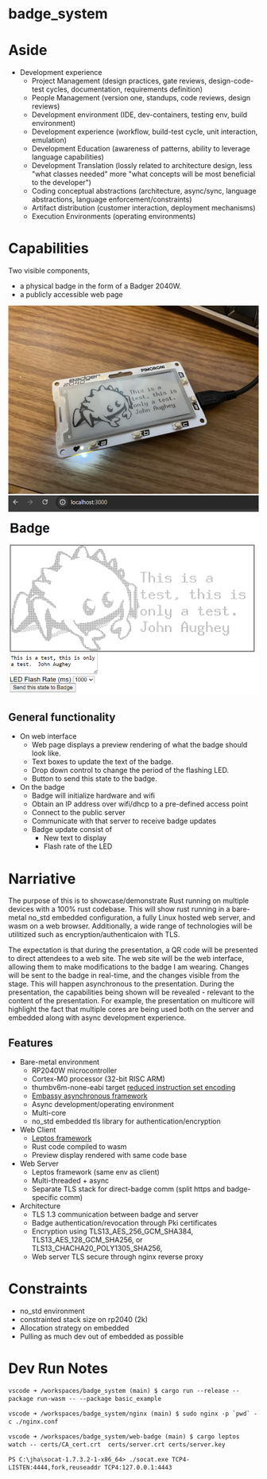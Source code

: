 # badge_system

# Aside

- Development experience
    - Project Management (design practices, gate reviews, design-code-test cycles, documentation, requirements definition)
    - People Management (version one, standups, code reviews, design reviews)
    - Development environment (IDE, dev-containers, testing env, build environment)
    - Development experience (workflow, build-test cycle, unit interaction, emulation)
    - Development Education (awareness of patterns, ability to leverage language capabilities)
    - Development Translation (lossly related to architecture design, less "what classes needed" more "what concepts will be most beneficial to the developer")
    - Coding conceptual abstractions (architecture, async/sync, language abstractions, language enforcement/constraints)
    - Artifact distribution (customer interaction, deployment mechanisms)
    - Execution Environments (operating environments)

# Capabilities

Two visible components, 

- a physical badge in the form of a Badger 2040W.
- a publicly accessible web page

![badge](badge.jpg)
![web](web.png)

## General functionality

- On web interface
    - Web page displays a preview rendering of what the badge should look like.
    - Text boxes to update the text of the badge.
    - Drop down control to change the period of the flashing LED.
    - Button to send this state to the badge.
- On the badge
    - Badge will initialize hardware and wifi
    - Obtain an IP address over wifi/dhcp to a pre-defined access point
    - Connect to the public server
    - Communicate with that server to receive badge updates
    - Badge update consist of
         - New text to display
         - Flash rate of the LED

# Narriative

The purpose of this is to showcase/demonstrate Rust running on multiple devices with a 100% rust codebase.  This will show rust running in a bare-metal no_std embedded configuration, a fully Linux hosted web server, and wasm on a web browser.  Additionally, a wide range of technologies will be utilitized such as encryption/authenticaion with TLS.

The expectation is that during the presentation, a QR code will be presented to direct attendees to a web site.  The web site will be the web interface, allowing them to make modifications to the badge I am wearing.  Changes will be sent to the badge in real-time, and the changes visible from the stage.  This will happen asynchronous to the presentation.  During the presentation, the capabilities being shown will be revealed - relevant to the content of the presentation.  For example, the presentation on multicore will highlight the fact that multiple cores are being used both on the server and embedded along with async development experience.

## Features

- Bare-metal environment
     - RP2040W microcontroller
     - Cortex-M0 processor (32-bit RISC ARM)
     - thumbv6m-none-eabi target [reduced instruction set encoding](https://stackoverflow.com/questions/28669905/what-is-the-difference-between-the-arm-thumb-and-thumb-2-instruction-encodings)
     - [Embassy asynchronous framework](https://embassy.dev/)
     - Async development/operating environment
     - Multi-core
     - no_std embedded tls library for authentication/encryption
- Web Client
    - [Leptos framework](https://leptos.dev/)
    - Rust code compiled to wasm
    - Preview display rendered with same code base
- Web Server
    - Leptos framework (same env as client)
    - Multi-threaded + async
    - Separate TLS stack for direct-badge comm (split https and badge-specific comm)
- Architecture
    - TLS 1.3 communication between badge and server
    - Badge authentication/revocation through Pki certificates
    - Encryption using TLS13_AES_256_GCM_SHA384, TLS13_AES_128_GCM_SHA256, or TLS13_CHACHA20_POLY1305_SHA256,
    - Web server TLS secure through nginx reverse proxy

# Constraints

- no_std environment
- constrainted stack size on rp2040 (2k)
- Allocation strategy on embedded
- Pulling as much dev out of embedded as possible

# Dev Run Notes

```
vscode ➜ /workspaces/badge_system (main) $ cargo run --release --package run-wasm -- --package basic_example
```

```
vscode ➜ /workspaces/badge_system/nginx (main) $ sudo nginx -p `pwd` -c ./nginx.conf 
```

```
vscode ➜ /workspaces/badge_system/web-badge (main) $ cargo leptos watch -- certs/CA_cert.crt  certs/server.crt certs/server.key
```

```
PS C:\jha\socat-1.7.3.2-1-x86_64> ./socat.exe TCP4-LISTEN:4444,fork,reuseaddr TCP4:127.0.0.1:4443
```